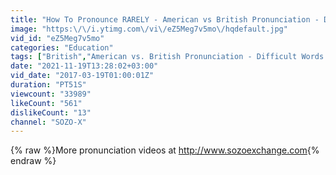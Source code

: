```yaml
---
title: "How To Pronounce RARELY - American vs British Pronunciation - Difficult Words To Pronounce"
image: "https:\/\/i.ytimg.com\/vi\/eZ5Meg7v5mo\/hqdefault.jpg"
vid_id: "eZ5Meg7v5mo"
categories: "Education"
tags: ["British","American vs. British Pronunciation - Difficult Words To Pronounce","How To Pronounce RARELY"]
date: "2021-11-19T13:28:02+03:00"
vid_date: "2017-03-19T01:00:01Z"
duration: "PT51S"
viewcount: "33989"
likeCount: "561"
dislikeCount: "13"
channel: "SOZO-X"
---
```

{% raw %}More pronunciation videos at <a rel="nofollow" target="blank" href="http://www.sozoexchange.com">http://www.sozoexchange.com</a>{% endraw %}
